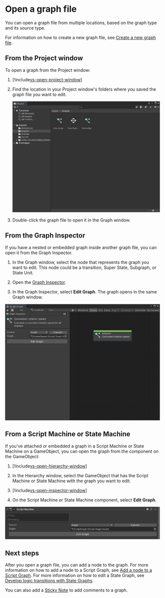 # Open a graph file 

You can open a graph file from multiple locations, based on the graph type and its source type. 

For information on how to create a new graph file, see [Create a new graph file](vs-create-graph.md).

## From the Project window 

To open a graph from the Project window: 

1. [!include[vs-open-project-window](./snippets/vs-open-project-window.md)] 

2. Find the location in your Project window's folders where you saved the graph file you want to edit.

    ![An image of the Editor's Project window. It displays graph files that can be opened to edit.](images/vs-open-project-window-graph-files.png)

3. Double-click the graph file to open it in the Graph window. 

## From the Graph Inspector 

If you have a nested or embedded graph inside another graph file, you can open it from the Graph Inspector.

1. In the Graph window, select the node that represents the graph you want to edit. 
    This node could be a transition, Super State, Subgraph, or State Unit. 

1. Open the [Graph Inspector](vs-interface-overview.md#the-graph-inspector).

2. In the Graph Inspector, select **Edit Graph**. 
    The graph opens in the same Graph window. 

![An image of a graph open in the Graph Inspector, with a Subgraph node selected.](images/vs-existing-graph-example-subgraph.png)

## From a Script Machine or State Machine 

If you've attached or embedded a graph in a Script Machine or State Machine on a GameObject, you can open the graph from the component on the GameObject: 

1. [!include[vs-open-hierarchy-window](./snippets/vs-open-hierarchy-window.md)]

1. In the Hierarchy window, select the GameObject that has the Script Machine or State Machine with the graph you want to edit.   

1. [!include[vs-open-inspector-window](./snippets/vs-open-inspector-window.md)]

2. On the Script Machine or State Machine component, select **Edit Graph**. 

![An image of a Script Machine component in the Inspector.](images/vs-script-machine.png)

## Next steps 

After you open a graph file, you can add a node to the graph. For more information on how to add a node to a Script Graph, see [Add a node to a Script Graph](vs-add-node-to-graph.md). For more information on how to edit a State Graph, see [Develop logic transitions with State Graphs](vs-state-graphs-intro.md).

You can also add a [Sticky Note](vs-sticky-notes.md) to add comments to a graph.